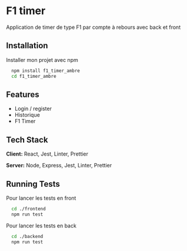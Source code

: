 
# F1 timer

Application de timer de type F1 par compte à rebours avec back et front

## Installation

Installer mon projet avec npm

```bash
  npm install f1_timer_ambre
  cd f1_timer_ambre
```
    
## Features

- Login / register
- Historique
- F1 Timer


## Tech Stack

**Client:** React, Jest, Linter, Prettier

**Server:** Node, Express, Jest, Linter, Prettier


## Running Tests

Pour lancer les tests en front

```bash
  cd ./frontend
  npm run test
```

Pour lancer les tests en back

```bash
  cd ./backend
  npm run test
```

